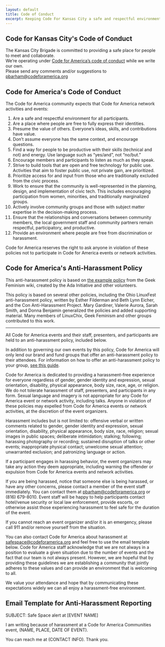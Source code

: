 ```yaml
---
layout: default
title: Code of Conduct
excerpt: Keeping Code For Kansas City a safe and respectful environment
---
```

Code for Kansas City's Code of Conduct
--------------------------------------
The Kansas City Brigade is committed to providing a safe place for people to meet and collaborate.  
We’re operating under <a href="https://github.com/codeforamerica/codeofconduct">Code for America’s code of conduct</a> while we write our own.  
Please send any comments and/or suggestions to <a href="mailto:pbarham@codeforamerica.org">pbarham@codeforamerica.org</a>

## Code for America's Code of Conduct

The Code for America community expects that Code for America network activities and events:

1. Are a safe and respectful environment for all participants.
2. Are a place where people are free to fully express their identities.
3. Presume the value of others. Everyone’s ideas, skills, and contributions have value.
4. Don’t assume everyone has the same context, and encourage questions.
5. Find a way for people to be productive with their skills (technical and not) and energy. Use language such as “yes/and”, not “no/but.”
6. Encourage members and participants to listen as much as they speak.
7. Strive to build tools that are open and free technology for public use. Activities that aim to foster public use, not private gain, are prioritized.
8. Prioritize access for and input from those who are traditionally excluded from the civic process.
9. Work to ensure that the community is well-represented in the planning, design, and implementation of civic tech. This includes encouraging participation from women, minorities, and traditionally marginalized groups. 
10. Actively involve community groups and those with subject matter expertise in the decision-making process.
11. Ensure that the relationships and conversations between community members, the local government staff and community partners remain respectful, participatory, and productive.
12. Provide an environment where people are free from discrimination or harassment.

Code for America reserves the right to ask anyone in violation of these policies not to participate in Code for America events or network activities.

## Code for America's Anti-Harassment Policy

This anti-harassment policy is based on <a href="http://geekfeminism.wikia.com/wiki/Conference_anti-harassment/Policy">the example policy</a> from the Geek Feminism wiki, 
created by the Ada Initiative and other volunteers.

This policy is based on several other policies, including the Ohio LinuxFest anti-harassment policy, written by Esther Filderman and Beth Lynn Eicher, 
and the Con Anti-Harassment Project. Mary Gardiner, Valerie Aurora, Sarah Smith, and Donna Benjamin generalized the policies and added supporting material. Many members of LinuxChix, Geek Feminism and other groups contributed to this work.

* * * 

All Code for America events and their staff, presenters, and participants are held to an anti-harassment policy, included below.

In addition to governing our own events by this policy, Code for America will only lend our brand and fund groups that offer an anti-harassment policy to their attendees. 
For information on how to offer an anti-harassment policy to your group, 
<a href="https://docs.google.com/a/codeforamerica.org/document/d/1Zg2FDt7awgfCmdcbzMwKHMb1A7KDOhs_z7ibCb3TLLQ/edit">see this guide</a>.

Code for America is dedicated to providing a harassment-free experience for everyone regardless of 
gender, gender identity and expression, sexual orientation, disability, physical appearance, body size, race, age, or religion. 
We do not tolerate harassment of staff, presenters, and participants in any form. 
Sexual language and imagery is not appropriate for any Code for America event or network activity, including talks. 
Anyone in violation of these policies may expelled from Code for America events or network activities, at the discretion of the event organizers.

Harassment includes but is not limited to: offensive verbal or written comments related to gender, gender identity and expression, sexual orientation, disability, 
physical appearance, body size, race, religion; sexual images in public spaces; deliberate intimidation; stalking; following; 
harassing photography or recording; sustained disruption of talks or other events; inappropriate physical contact; unwelcome sexual attention; unwarranted exclusion; 
and patronizing language or action.

If a participant engages in harassing behavior, the event organizers may take any action they deem appropriate, including warning the offender or expulsion 
from Code for America events and network activities. 

If you are being harassed, notice that someone else is being harassed, or have any other concerns, 
please contact a member of the event staff immediately. You can contact them at pbarham@codeforamerica.org or (816) 679-8010. 
Event staff will be happy to help participants contact hotel/venue security or local law enforcement, provide escorts, or otherwise assist those experiencing 
harassment to feel safe for the duration of the event.

If you cannot reach an event organizer and/or it is an emergency, please call 911 and/or remove yourself from the situation. 

You can also contact Code for America about harassment at safespace@codeforamerica.org and feel free to use the email template below. 
Code for America staff acknowledge that we are not always in a position to evaluate a given situation due to the number of events and the fact that our team is not always present. 
However, we are hopeful that by providing these guidelines we are establishing a community that jointly adheres to these values and can provide an environment that is welcoming to all.

We value your attendance and hope that by communicating these expectations widely we can all enjoy a harassment-free environment.

## Email Template for Anti-Harassment Reporting

SUBJECT: Safe Space alert at [EVENT NAME]

I am writing because of harassment at a Code for America Communities event, (NAME, PLACE, DATE OF EVENT). 

You can reach me at (CONTACT INFO). Thank you.

